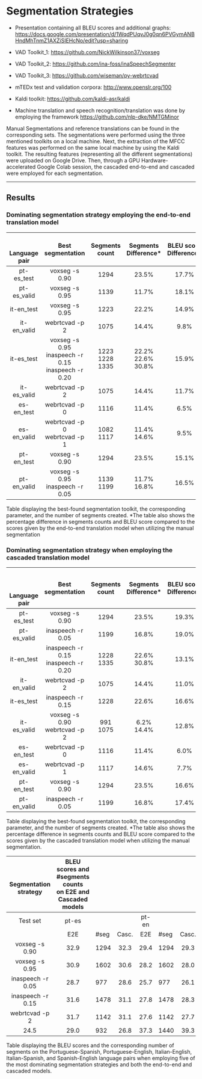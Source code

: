 # Segmentation Strategies

- Presentation containing all BLEU scores and additional graphs: https://docs.google.com/presentation/d/1WqdPUqvJ0g0qn6PVGymANBHndMhTnmZ1AXZiSIEHcNo/edit?usp=sharing

- VAD Toolkit_1: https://github.com/NickWilkinson37/voxseg

- VAD Toolkit_2: https://github.com/ina-foss/inaSpeechSegmenter

- VAD Toolkit_3: https://github.com/wiseman/py-webrtcvad

- mTEDx test and validation corpora: http://www.openslr.org/100

- Kaldi toolkit: https://github.com/kaldi-asr/kaldi

- Machine translation and speech recognition/translation was done by employing the framework https://github.com/nlp-dke/NMTGMinor

Manual Segmentations and reference translations can be found in the corresponding sets.
The segmentations were performed using the three mentioned toolkits on a local machine. Next, the extraction of the MFCC features was performed on the same local machine by using the Kaldi toolkit. The resulting features (representing all the different segmentations) were uploaded on Google Drive. Then, through a GPU Hardware-accelerated Google Colab session,  the cascaded end-to-end and cascaded were employed for each segmentation.

---
## Results

### Dominating segmentation strategy employing the end-to-end translation model
|   <br>  <br> Language  <br> pair  | Best  <br> segmentation                                        | Segments <br> count       | Segments <br> Difference\*    | BLEU score  <br> Difference\*  |
| :-------------------------------: | :------------------------------------------------------------: | :-----------------------: | :---------------------------: | :----------------------------: |
| pt-es\_test                        | voxseg -s 0\.90                                                | 1294                      | 23\.5%                        | 17\.7%                         |
| pt-es\_valid                       | voxseg -s 0\.95                                                | 1139                      | 11\.7%                        | 18\.1%                         |
| it-en\_test                        | voxseg -s 0\.95                                                | 1223                      | 22\.2%                        | 14\.9%                         |
| it-en\_valid                       | webrtcvad -p 2                                                 | 1075                      | 14\.4%                        | 9\.8%                          |
| it-es\_test                        | voxseg -s 0\.95 <br> inaspeech -r 0.15 <br> inaspeech -r 0.20  | 1223 <br> 1228 <br> 1335  | 22\.2% <br> 22.6% <br> 30.8%  | 15\.9%                         |
| it-es\_valid                       | webrtcvad -p 2                                                 | 1075                      | 14\.4%                        | 11\.7%                         |
| es-en\_test                        | webrtcvad -p 0                                                 | 1116                      | 11\.4%                        | 6\.5%                          |
| es-en\_valid                       | webrtcvad -p 0 <br> webrtcvad -p 1                             | 1082 <br> 1117            | 11\.4% <br> 14.6% <br>        | 9\.5%                          |
| pt-en\_test                        | voxseg -s 0\.90                                                | 1294                      | 23\.5%                        | 15\.1%                         |
| pt-en\_valid                       | voxseg -s 0\.95 <br> inaspeech -r 0.05 <br>                    | 1139 <br> 1199 <br>       | 11\.7% <br> 16.8% <br>        | 16\.5%                         |


Table displaying the best-found segmentation toolkit, the corresponding parameter, and the number of segments created. *The table also shows the percentage difference in segments counts and BLEU score compared to the scores given by the end-to-end translation model when utilizing the manual segmentation

### Dominating segmentation strategy when employing the cascaded translation model

|   <br>  <br>  <br> Language  <br> pair  | Best  <br> segmentation                          | Segments <br> count  | Segments <br> Difference\*  | BLEU score  <br> Difference\*  |
| :-------------------------------------: | :----------------------------------------------: | :------------------: | :-------------------------: | :----------------------------: |
| pt-es\_test                             | voxseg -s 0\.90                                  | 1294                 | 23\.5%                      | 19\.3%                         |
| pt-es\_valid                            | inaspeech -r 0\.05                               | 1199                 | 16\.8%                      | 19\.0%                         |
| it-en\_test                             | inaspeech -r 0\.15 <br> inaspeech -r 0.20 <br>   | 1228  <br> 1335      | 22\.6% <br> 30.8% <br>      | 13\.1%                         |
| it-en\_valid                            | webrtcvad -p 2                                   | 1075                 | 14\.4%                      | 11\.0%                         |
| it-es\_test                             | inaspeech -r 0\.15                               | 1228                 | 22\.6%                      | 16\.6%                         |
| it-es\_valid                            | voxseg -s 0\.90 <br> webrtcvad -p 2              | 991 <br> 1075        | 6\.2% <br> 14.4%            | 12\.8%                         |
| es-en\_test                             | webrtcvad -p 0                                   | 1116                 | 11\.4%                      | 6\.0%                          |
| es-en\_valid                            | webrtcvad -p 1                                   | 1117                 | 14\.6%                      | 7\.7%                          |
| pt-en\_test                             | voxseg -s 0\.90                                  | 1294                 | 23\.5%                      | 16\.6%                         |
| pt-en\_valid                            | inaspeech -r 0\.05                               | 1199                 | 16\.8%                      | 17\.4%                         |


Table displaying the best-found segmentation toolkit, the corresponding parameter, and the number of segments created. *The table also shows the percentage difference in segments counts and BLEU score compared to the scores given by the cascaded translation model when utilizing the manual segmentation.

|   <br> Segmentation <br> strategy  | BLEU scores and \#segments counts <br> on E2E and Cascaded models  |       |       |       |       |       |       |       |       |       |       |       |       |       |       |
| :--------------------------------: | :----------------------------------------------------------------: | :---- | :---: | :---: | :---- | :---: | :---- | :---- | :---- | :---: | :---: | :---: | :---: | :---: | :---: |
| Test set                           | pt-es                                                              |       |       | pt-en |       |       | it-en |       |       | it-es |       |       | es-en |       |       |
|                                    | E2E                                                                | \#seg | Casc. | E2E   | \#seg | Casc. | E2E   | \#seg | Casc. | E2E   | \#seg | Casc  | E2E   | \#seg | Casc. |
| voxseg -s 0\.90                    | 32\.9                                                              | 1294  | 32\.3 | 29\.4 | 1294  | 29\.3 | 25\.9 | 998   | 25\.0 | 29\.5 | 998   | 27\.7 | 37\.8 | 1110  | 39\.2 |
| voxseg -s 0\.95                    | 30\.9                                                              | 1602  | 30\.6 | 28\.2 | 1602  | 28\.0 | 26\.7 | 1223  | 25\.5 | 30\.2 | 1223  | 27\.9 | 36\.6 | 1369  | 38\.3 |
| inaspeech -r 0\.05                 | 28\.7 <br>                                                         | 977   | 28\.6 | 25\.7 | 977   | 26\.1 | 23\.6 | 902   | 23\.6 | 27\.1 | 902   | 25\.6 | 38\.4 | 1288  | 39\.5 |
| inaspeech -r 0\.15                 | 31\.6                                                              | 1478  | 31\.1 | 27\.8 | 1478  | 28\.3 | 26\.2 | 1228  | 25\.7 | 30\.2 | 1228  | 28\.1 | 36\.8 | 1574  | 38\.3 |
| webrtcvad -p 2                     | 31\.7                                                              | 1142  | 31\.1 | 27\.6 | 1142  | 27\.7 | 25\.6 | 932   | 
24\.5 | 29\.0 | 932   | 26\.8 | 37\.3 | 1440  | 39\.3 |



Table displaying the BLEU scores and the corresponding number of segments on the Portuguese-Spanish, Portuguese-English, Italian-English, Italian-Spanish, and Spanish-English language pairs when employing five of the most dominating segmentation strategies and both the end-to-end and cascaded models.
